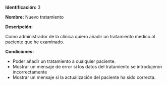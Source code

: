 **Identificación:** 3

**Nombre:** Nuevo tratamiento

**Descripción:**

Como administrador de la clínica quiero añadir un tratamiento medico al paciente que he examinado.

**Condiciones:**

* Poder añadir un tratamiento a cualquier paciente.
* Mostrar un mensaje de error si los datos del tratamiento se introdujeron incorrectamente
* Mostrar un mensaje si la actualización del paciente ha sido correcta.
